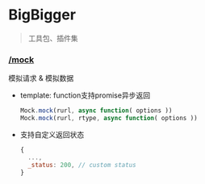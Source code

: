 # BigBigger

> 工具包、插件集

### [/mock](./mock/README.md)

模拟请求 & 模拟数据

- template: function支持promise异步返回

  ```javascript
  Mock.mock(rurl, async function( options ))
  Mock.mock(rurl, rtype, async function( options ))
  ```

  

- 支持自定义返回状态

  ```javascript
  {
  	...,
  	_status: 200, // custom status
  }
  ```